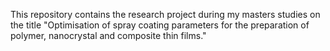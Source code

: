 This repository contains the research project during my masters studies on the title "Optimisation of spray coating parameters for the preparation of polymer, nanocrystal and composite thin films."
